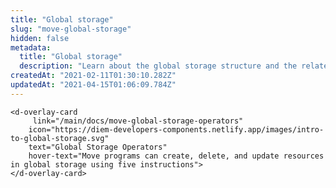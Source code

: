 ```yaml
---
title: "Global storage"
slug: "move-global-storage"
hidden: false
metadata: 
  title: "Global storage"
  description: "Learn about the global storage structure and the related operations you can perform in Move."
createdAt: "2021-02-11T01:30:10.282Z"
updatedAt: "2021-04-15T01:06:09.784Z"
---
```



<d-grid cols="2">
    <d-overlay-card 
        link="/main/docs/move-global-storage-structure"
        icon="https://diem-developers-components.netlify.app/images/intro-to-global-storage.svg"
        text="Global Storage Structure"
        hover-text="The purpose of Move programs is to read from and write to a persistent global storage">
    </d-overlay-card>

    <d-overlay-card 
         link="/main/docs/move-global-storage-operators"
        icon="https://diem-developers-components.netlify.app/images/intro-to-global-storage.svg"
        text="Global Storage Operators"
        hover-text="Move programs can create, delete, and update resources in global storage using five instructions">
    </d-overlay-card>
</d-grid>